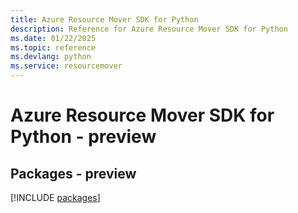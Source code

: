 ```yaml
---
title: Azure Resource Mover SDK for Python
description: Reference for Azure Resource Mover SDK for Python
ms.date: 01/22/2025
ms.topic: reference
ms.devlang: python
ms.service: resourcemover
---
```

# Azure Resource Mover SDK for Python - preview
## Packages - preview
[!INCLUDE [packages](resource-mover-index.md)]